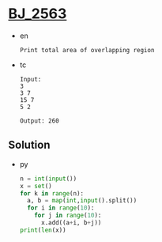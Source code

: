 # [BJ_2563](https://acmicpc.net/problem/2563)

* en

  ```en
  Print total area of overlapping region
  ```

* tc

  ```tc
  Input:
  3
  3 7
  15 7
  5 2

  Output: 260
  ```

## Solution

* py

  ```py
  n = int(input())
  x = set()
  for k in range(n):
    a, b = map(int,input().split())
    for i in range(10):
      for j in range(10):
        x.add((a+i, b+j))
  print(len(x))
  ```
